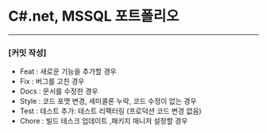 # C#.net, MSSQL 포트폴리오

<hr>

### [커밋 작성]
 - Feat : 새로운 기능을 추가할 경우
 - Fix : 버그를 고친 경우
 - Docs : 문서를 수정한 경우
 - Style : 코드 포맷 변경, 세미콜론 누락, 코드 수정이 없는 경우
 - Test : 테스트 추가: 테스트 리팩터링 (프로덕션 코드 변경 없음)
 - Chore : 빌드 테스크 업데이트 ,패키지 매니저 설정할 경우

